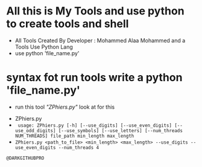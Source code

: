 # All this is My Tools and use python to create tools and shell

- All Tools Created By Developer : Mohammed Alaa Mohammed and a Tools Use Python Lang
- use python 'file_name.py'



# syntax fot run tools write a python 'file_name.py'

* run this tool *"ZPhiers.py"* look at for this
- ZPhiers.py
-  ``` usage: ZPhiers.py [-h] [--use_digits] [--use_even_digits] [--use_odd_digits] [--use_symbols] [--use_letters] [--num_threads NUM_THREADS] file_path min_length max_length```
- ```ZPhiers.py <path_to_file> <min_length> <max_length> --use_digits --use_even_digits --num_threads 4```


```@DARKGITHUBPRO```

